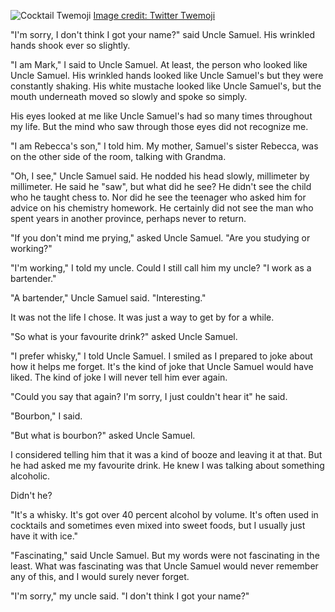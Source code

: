 ![Cocktail Twemoji](/j-whisky/attachments/thumbnail.svg) [Image credit: Twitter Twemoji](class:credit)

"I'm sorry, I don't think I got your name?" said Uncle Samuel. His wrinkled hands shook ever so slightly.

"I am Mark," I said to Uncle Samuel. At least, the person who looked like Uncle Samuel. His wrinkled hands looked like Uncle Samuel's but they were constantly shaking. His white mustache looked like Uncle Samuel's, but the mouth underneath moved so slowly and spoke so simply.

His eyes looked at me like Uncle Samuel's had so many times throughout my life. But the mind who saw through those eyes did not recognize me.

"I am Rebecca's son," I told him. My mother, Samuel's sister Rebecca, was on the other side of the room, talking with Grandma.

"Oh, I see," Uncle Samuel said. He nodded his head slowly, millimeter by millimeter. He said he "saw", but what did he see? He didn't see the child who he taught chess to. Nor did he see the teenager who asked him for advice on his chemistry homework. He certainly did not see the man who spent years in another province, perhaps never to return.

"If you don't mind me prying," asked Uncle Samuel. "Are you studying or working?"

"I'm working," I told my uncle. Could I still call him my uncle? "I work as a bartender."

"A bartender," Uncle Samuel said. "Interesting."

It was not the life I chose. It was just a way to get by for a while.

"So what is your favourite drink?" asked Uncle Samuel.

"I prefer whisky," I told Uncle Samuel. I smiled as I prepared to joke about how it helps me forget. It's the kind of joke that Uncle Samuel would have liked. The kind of joke I will never tell him ever again.

"Could you say that again? I'm sorry, I just couldn't hear it" he said.

"Bourbon," I said.

"But what is bourbon?" asked Uncle Samuel.

I considered telling him that it was a kind of booze and leaving it at that. But he had asked me my favourite drink. He knew I was talking about something alcoholic.

Didn't he?

"It's a whisky. It's got over 40 percent alcohol by volume. It's often used in cocktails and sometimes even mixed into sweet foods, but I usually just have it with ice."

"Fascinating," said Uncle Samuel. But my words were not fascinating in the least. What was fascinating was that Uncle Samuel would never remember any of this, and I would surely never forget.

"I'm sorry," my uncle said. "I don't think I got your name?"